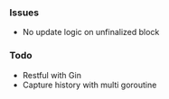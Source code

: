 ### Issues
- No update logic on unfinalized block

### Todo
- Restful with Gin
- Capture history with multi goroutine